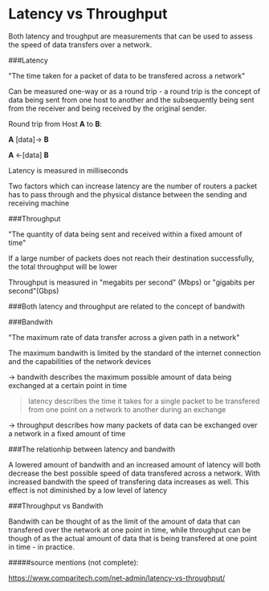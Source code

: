 # Latency vs Throughput 

Both latency and troughput are measurements that can be used to assess the speed of data transfers over a network. 


###Latency

"The time taken for a packet of data to be transfered across a network" 

Can be measured one-way or as a round trip - a round trip is the concept of data being sent from one host to another
and the subsequently being sent from the receiver and being received by the original sender.

Round trip from Host **A** to **B**:

**A**  [data]-> **B**

**A**  <-[data] **B**

Latency is measured in milliseconds

Two factors which can increase latency are the number of routers a packet has to pass through and 
the physical distance between the sending and receiving machine 



###Throughput

"The quantity of data being sent and received within a fixed amount of time"

If a large number of packets does not reach their destination successfully,
the total throughput will be lower 

Throughput is measured in "megabits per second" (Mbps) or "gigabits per second"(Gbps)  



###Both latency and throughput are related to the concept of bandwith


###Bandwith

"The maximum rate of data transfer across a given path in a network"

The maximum bandwith is limited by the standard of the internet connection and the capabilities of the network devices



-> bandwith describes the maximum possible amount of data being exchanged at a certain point in time 

> latency describes the time it takes for a single packet to be transfered from one point on a network to another during an exchange 

-> throughput describes how many packets of data can be exchanged over a network in a fixed amount of time


###The relationhip between latency and bandwith

A lowered amount of bandwith and an increased amount of latency will both decrease the
best possible speed of data transfered across a network. With increased bandwith the 
speed of transfering data increases as well. This effect is not diminished by a 
low level of latency


###Throughput vs Bandwith

Bandwith can be thought of as the limit of the amount of data that can transfered over the network
at one point in time, while throughput can be though of as the actual amount of data that is being 
transfered at one point in time - in practice.



#####source mentions (not complete):

https://www.comparitech.com/net-admin/latency-vs-throughput/
